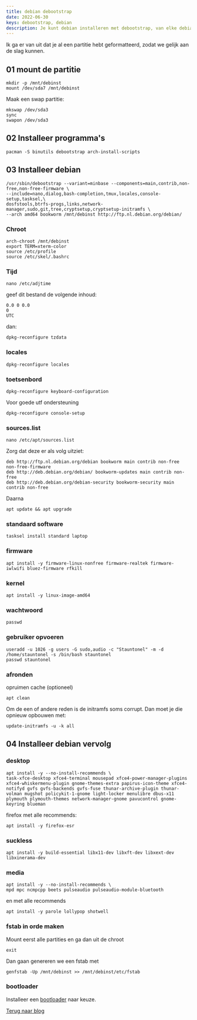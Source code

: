 ```yaml
---
title: debian debootstrap
date: 2022-06-30
keys: debootstrap, debian
description: Je kunt debian installeren met debootstrap, van elke debian, ubuntu of arch installatie of live iso. Het is verassend makkelijk als je het eenmaal door hebt.
---
```


Ik ga er van uit dat je al een partitie hebt geformatteerd, zodat we gelijk aan de slag kunnen.

## 01 mount de partitie

```
mkdir -p /mnt/debinst
mount /dev/sda7 /mnt/debinst
```

Maak een swap partitie:

```
mkswap /dev/sda3
sync
swapon /dev/sda3
```

## 02 Installeer programma's

```
pacman -S binutils debootstrap arch-install-scripts
```

## 03 Installeer debian

```
/usr/sbin/debootstrap --variant=minbase --components=main,contrib,non-free,non-free-firmware \
--include=nano,dialog,bash-completion,tmux,locales,console-setup,tasksel,\
dosfstools,btrfs-progs,links,network-manager,sudo,git,tree,cryptsetup,cryptsetup-initramfs \
--arch amd64 bookworm /mnt/debinst http://ftp.nl.debian.org/debian/
```

### Chroot

```
arch-chroot /mnt/debinst
export TERM=xterm-color
source /etc/profile
source /etc/skel/.bashrc
```

### Tijd

```
nano /etc/adjtime
```

geef dit bestand de volgende inhoud:

```
0.0 0 0.0
0
UTC
```

dan:

```
dpkg-reconfigure tzdata
```

### locales

```
dpkg-reconfigure locales
```

### toetsenbord

```
dpkg-reconfigure keyboard-configuration
```

Voor goede utf ondersteuning

```
dpkg-reconfigure console-setup
```

### sources.list

```
nano /etc/apt/sources.list
```

Zorg dat deze er als volg uitziet:

```
deb http://ftp.nl.debian.org/debian bookworm main contrib non-free non-free-firmware
deb http://deb.debian.org/debian/ bookworm-updates main contrib non-free
deb http://deb.debian.org/debian-security bookworm-security main contrib non-free
```

Daarna

```
apt update && apt upgrade
```

### standaard software

```
tasksel install standard laptop
```

### firmware

```
apt install -y firmware-linux-nonfree firmware-realtek firmware-iwlwifi bluez-firmware rfkill
```

### kernel

```
apt install -y linux-image-amd64
```

### wachtwoord

```
passwd
```

### gebruiker opvoeren

```
useradd -u 1026 -g users -G sudo,audio -c "Stauntonel" -m -d /home/stauntonel -s /bin/bash stauntonel
passwd stauntonel
```

### afronden

opruimen cache (optioneel)

```
apt clean
```

Om de een of andere reden is de initramfs soms corrupt. Dan moet je die opnieuw opbouwen met:

```
update-initramfs -u -k all
```

## 04 Installeer debian vervolg

### desktop

```
apt install -y --no-install-recommends \
task-xfce-desktop xfce4-terminal mousepad xfce4-power-manager-plugins xfce4-whiskermenu-plugin gnome-themes-extra papirus-icon-theme xfce4-notifyd gvfs gvfs-backends gvfs-fuse thunar-archive-plugin thunar-volman mugshot policykit-1-gnome light-locker menulibre dbus-x11 plymouth plymouth-themes network-manager-gnome pavucontrol gnome-keyring blueman
```

firefox met alle recommends:

```
apt install -y firefox-esr
```

### suckless

```
apt install -y build-essential libx11-dev libxft-dev libxext-dev libxinerama-dev
```

### media

```
apt install -y --no-install-recommends \
mpd mpc ncmpcpp beets pulseaudio pulseaudio-module-bluetooth
```

en met alle recommends

```
apt install -y parole lollypop shotwell
```

### fstab in orde maken

Mount eerst alle partities en ga dan uit de chroot

```
exit
```

Dan gaan genereren we een fstab met

```
genfstab -Up /mnt/debinst >> /mnt/debinst/etc/fstab
```

### bootloader

Installeer een [bootloader](/tags/bootloader) naar keuze.

[Terug naar blog](/blog)
